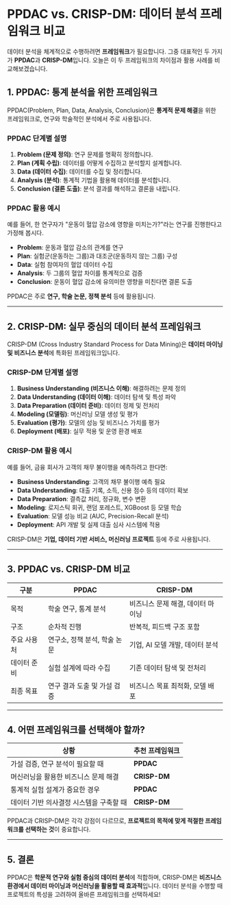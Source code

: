 # PPDAC vs. CRISP-DM: 데이터 분석 프레임워크 비교

데이터 분석을 체계적으로 수행하려면 **프레임워크**가 필요합니다. 그중 대표적인 두 가지가 **PPDAC**과 **CRISP-DM**입니다. 오늘은 이 두 프레임워크의 차이점과 활용 사례를 비교해보겠습니다.

## 1. PPDAC: 통계 분석을 위한 프레임워크

PPDAC(Problem, Plan, Data, Analysis, Conclusion)은 **통계적 문제 해결**을 위한 프레임워크로, 연구와 학술적인 분석에서 주로 사용됩니다.

### PPDAC 단계별 설명

1. **Problem (문제 정의)**: 연구 문제를 명확히 정의합니다.
2. **Plan (계획 수립)**: 데이터를 어떻게 수집하고 분석할지 설계합니다.
3. **Data (데이터 수집)**: 데이터를 수집 및 정리합니다.
4. **Analysis (분석)**: 통계적 기법을 활용해 데이터를 분석합니다.
5. **Conclusion (결론 도출)**: 분석 결과를 해석하고 결론을 내립니다.

### PPDAC 활용 예시

예를 들어, 한 연구자가 "운동이 혈압 감소에 영향을 미치는가?"라는 연구를 진행한다고 가정해 봅시다.

- **Problem**: 운동과 혈압 감소의 관계를 연구
- **Plan**: 실험군(운동하는 그룹)과 대조군(운동하지 않는 그룹) 구성
- **Data**: 실험 참여자의 혈압 데이터 수집
- **Analysis**: 두 그룹의 혈압 차이를 통계적으로 검증
- **Conclusion**: 운동이 혈압 감소에 유의미한 영향을 미친다면 결론 도출

PPDAC은 주로 **연구, 학술 논문, 정책 분석** 등에 활용됩니다.

---

## 2. CRISP-DM: 실무 중심의 데이터 분석 프레임워크

CRISP-DM (Cross Industry Standard Process for Data Mining)은 **데이터 마이닝 및 비즈니스 분석**에 특화된 프레임워크입니다.

### CRISP-DM 단계별 설명

1. **Business Understanding (비즈니스 이해)**: 해결하려는 문제 정의
2. **Data Understanding (데이터 이해)**: 데이터 탐색 및 특성 파악
3. **Data Preparation (데이터 준비)**: 데이터 정제 및 전처리
4. **Modeling (모델링)**: 머신러닝 모델 생성 및 평가
5. **Evaluation (평가)**: 모델의 성능 및 비즈니스 가치를 평가
6. **Deployment (배포)**: 실무 적용 및 운영 환경 배포

### CRISP-DM 활용 예시

예를 들어, 금융 회사가 고객의 채무 불이행을 예측하려고 한다면:

- **Business Understanding**: 고객의 채무 불이행 예측 필요
- **Data Understanding**: 대출 기록, 소득, 신용 점수 등의 데이터 확보
- **Data Preparation**: 결측값 처리, 정규화, 변수 변환
- **Modeling**: 로지스틱 회귀, 랜덤 포레스트, XGBoost 등 모델 학습
- **Evaluation**: 모델 성능 비교 (AUC, Precision-Recall 분석)
- **Deployment**: API 개발 및 실제 대출 심사 시스템에 적용

CRISP-DM은 **기업, 데이터 기반 서비스, 머신러닝 프로젝트** 등에 주로 사용됩니다.

---

## 3. PPDAC vs. CRISP-DM 비교

| 구분          | PPDAC                                  | CRISP-DM                            |
|--------------|--------------------------------------|------------------------------------|
| 목적         | 학술 연구, 통계 분석                   | 비즈니스 문제 해결, 데이터 마이닝  |
| 구조         | 순차적 진행                             | 반복적, 피드백 구조 포함           |
| 주요 사용처  | 연구소, 정책 분석, 학술 논문            | 기업, AI 모델 개발, 데이터 분석   |
| 데이터 준비  | 실험 설계에 따라 수집                     | 기존 데이터 탐색 및 전처리         |
| 최종 목표    | 연구 결과 도출 및 가설 검증             | 비즈니스 목표 최적화, 모델 배포    |

---

## 4. 어떤 프레임워크를 선택해야 할까?

| 상황 | 추천 프레임워크 |
|------|---------------|
| 가설 검증, 연구 분석이 필요할 때 | **PPDAC** |
| 머신러닝을 활용한 비즈니스 문제 해결 | **CRISP-DM** |
| 통계적 실험 설계가 중요한 경우 | **PPDAC** |
| 데이터 기반 의사결정 시스템을 구축할 때 | **CRISP-DM** |

PPDAC과 CRISP-DM은 각각 강점이 다르므로, **프로젝트의 목적에 맞게 적절한 프레임워크를 선택하는 것**이 중요합니다.

---

## 5. 결론

PPDAC은 **학문적 연구와 실험 중심의 데이터 분석**에 적합하며, CRISP-DM은 **비즈니스 환경에서 데이터 마이닝과 머신러닝을 활용할 때 효과적**입니다. 데이터 분석을 수행할 때 프로젝트의 특성을 고려하여 올바른 프레임워크를 선택하세요!

